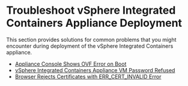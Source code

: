 # Troubleshoot vSphere Integrated Containers Appliance Deployment

This section provides solutions for common problems that you might encounter during deployment of the vSphere Integrated Containers appliance.

* [Appliance Console Shows OVF Error on Boot](ts_ovf_error.md)
* [vSphere Integrated Containers Appliance VM Password Refused](ts_appliance_password_refused.md)
* [Browser Rejects Certificates with ERR_CERT_INVALID Error](ts_cert_error.md)